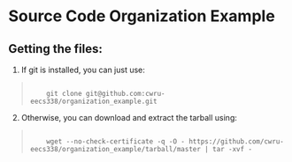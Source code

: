 Source Code Organization Example
================================

Getting the files:
------------------

1. If git is installed, you can just use:
<blockquote><pre><code>
    git clone git@github.com:cwru-eecs338/organization_example.git
</code></pre></blockquote>

2. Otherwise, you can download and extract the tarball using:
<blockquote><pre><code>
    wget --no-check-certificate -q -O - https://github.com/cwru-eecs338/organization_example/tarball/master | tar -xvf -
</code></pre></blockquote>
